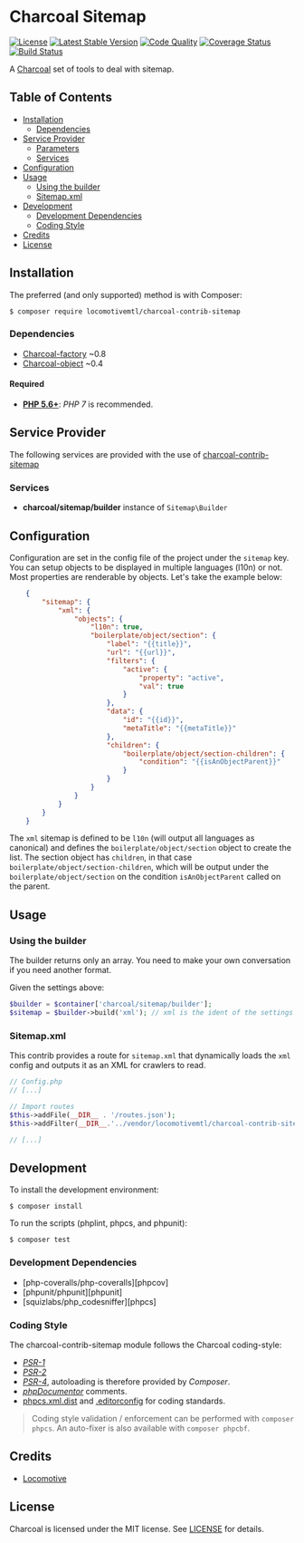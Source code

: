 Charcoal Sitemap
===============

[![License][badge-license]][charcoal-contrib-sitemap]
[![Latest Stable Version][badge-version]][charcoal-contrib-sitemap]
[![Code Quality][badge-scrutinizer]][dev-scrutinizer]
[![Coverage Status][badge-coveralls]][dev-coveralls]
[![Build Status][badge-travis]][dev-travis]

A [Charcoal][charcoal-app] set of tools to deal with sitemap.



## Table of Contents

-   [Installation](#installation)
    -   [Dependencies](#dependencies)
-   [Service Provider](#service-provider)
    -   [Parameters](#parameters)
    -   [Services](#services)
-   [Configuration](#configuration)
-   [Usage](#usage)
    -   [Using the builder](#using-the-builder)
    -   [Sitemap.xml](#sitemap.xml)
-   [Development](#development)
    -  [Development Dependencies](#development-dependencies)
    -  [Coding Style](#coding-style)
-   [Credits](#credits)
-   [License](#license)



## Installation

The preferred (and only supported) method is with Composer:

```shell
$ composer require locomotivemtl/charcoal-contrib-sitemap
```

### Dependencies
- [Charcoal-factory][charcoal-app] ~0.8
- [Charcoal-object][charcoal-object] ~0.4

#### Required

-   [**PHP 5.6+**](https://php.net): _PHP 7_ is recommended.


## Service Provider

The following services are provided with the use of [charcoal-contrib-sitemap][charcoal-contrib-sitemap]

### Services

- **charcoal/sitemap/builder** instance of `Sitemap\Builder`

## Configuration

Configuration are set in the config file of the project under the `sitemap` key.
You can setup objects to be displayed in multiple languages (l10n) or not. Most
properties are renderable by objects. Let's take the example below:

```json
    {
        "sitemap": {
            "xml": {
                "objects": {
                    "l10n": true,
                    "boilerplate/object/section": {
                        "label": "{{title}}",
                        "url": "{{url}}",
                        "filters": {
                            "active": {
                                "property": "active",
                                "val": true
                            }
                        },
                        "data": {
                            "id": "{{id}}",
                            "metaTitle": "{{metaTitle}}"
                        },
                        "children": {
                            "boilerplate/object/section-children": {
                                "condition": "{{isAnObjectParent}}"
                            }
                        }
                    }
                }
            }
        }
    }
```
The `xml` sitemap is defined to be `l10n` (will output all languages as canonical) and defines
the `boilerplate/object/section` object to create the list. The section object has `children`,
in that case `boilerplate/object/section-children`, which will be output under the `boilerplate/object/section`
on the condition `isAnObjectParent` called on the parent.

## Usage

### Using the builder

The builder returns only an array. You need to make your own conversation if you need
another format.

Given the settings above:

```php
$builder = $container['charcoal/sitemap/builder'];
$sitemap = $builder->build('xml'); // xml is the ident of the settings you want.
```

### Sitemap.xml
This contrib provides a route for `sitemap.xml` that dynamically loads the `xml` config and outputs it 
as an XML for crawlers to read.

```php
// Config.php
// [...]

// Import routes
$this->addFile(__DIR__ . '/routes.json');
$this->addFilter(__DIR__.'../vendor/locomotivemtl/charcoal-contrib-sitemap/config/routes.json');

// [...]
```

## Development

To install the development environment:

```shell
$ composer install
```

To run the scripts (phplint, phpcs, and phpunit):

```shell
$ composer test
```

### Development Dependencies

-   [php-coveralls/php-coveralls][phpcov]
-   [phpunit/phpunit][phpunit]
-   [squizlabs/php_codesniffer][phpcs]



### Coding Style

The charcoal-contrib-sitemap module follows the Charcoal coding-style:

-   [_PSR-1_][psr-1]
-   [_PSR-2_][psr-2]
-   [_PSR-4_][psr-4], autoloading is therefore provided by _Composer_.
-   [_phpDocumentor_](http://phpdoc.org/) comments.
-   [phpcs.xml.dist](phpcs.xml.dist) and [.editorconfig](.editorconfig) for coding standards.

> Coding style validation / enforcement can be performed with `composer phpcs`. An auto-fixer is also available with `composer phpcbf`.

## Credits

-   [Locomotive](https://locomotive.ca/)

## License

Charcoal is licensed under the MIT license. See [LICENSE](LICENSE) for details.


[charcoal-contrib-sitemap]:  https://packagist.org/packages/locomotivemtl/charcoal-contrib-sitemap
[charcoal-app]:              https://packagist.org/packages/locomotivemtl/charcoal-app
[charcoal-factory]:          https://packagist.org/packages/locomotivemtl/charcoal-factory
[charcoal-object]:           https://packagist.org/packages/locomotivemtl/charcoal-object
[charcoal-translator]:       https://packagist.org/packages/locomotivemtl/charcoal-translator
[charcoal-view]:             https://packagist.org/packages/locomotivemtl/charcoal-view

[dev-scrutinizer]:    https://scrutinizer-ci.com/g/locomotivemtl/charcoal-contrib-sitemap/
[dev-coveralls]:      https://coveralls.io/r/locomotivemtl/charcoal-contrib-sitemap
[dev-travis]:         https://travis-ci.org/locomotivemtl/charcoal-contrib-sitemap

[badge-license]:      https://img.shields.io/packagist/l/locomotivemtl/charcoal-contrib-sitemap.svg?style=flat-square
[badge-version]:      https://img.shields.io/packagist/v/locomotivemtl/charcoal-contrib-sitemap.svg?style=flat-square
[badge-scrutinizer]:  https://img.shields.io/scrutinizer/g/locomotivemtl/charcoal-contrib-sitemap.svg?style=flat-square
[badge-coveralls]:    https://img.shields.io/coveralls/locomotivemtl/charcoal-contrib-sitemap.svg?style=flat-square
[badge-travis]:       https://img.shields.io/travis/locomotivemtl/charcoal-contrib-sitemap.svg?style=flat-square

[psr-1]:  https://www.php-fig.org/psr/psr-1/
[psr-2]:  https://www.php-fig.org/psr/psr-2/
[psr-3]:  https://www.php-fig.org/psr/psr-3/
[psr-4]:  https://www.php-fig.org/psr/psr-4/
[psr-6]:  https://www.php-fig.org/psr/psr-6/
[psr-7]:  https://www.php-fig.org/psr/psr-7/
[psr-11]: https://www.php-fig.org/psr/psr-11/
